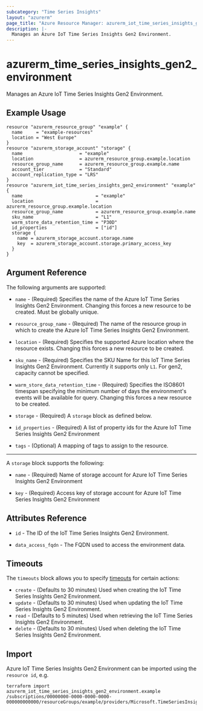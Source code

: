 ```yaml
---
subcategory: "Time Series Insights"
layout: "azurerm"
page_title: "Azure Resource Manager: azurerm_iot_time_series_insights_gen2_environment"
description: |-
  Manages an Azure IoT Time Series Insights Gen2 Environment.
---
```


# azurerm_time_series_insights_gen2_environment

Manages an Azure IoT Time Series Insights Gen2 Environment.

## Example Usage

```hcl
resource "azurerm_resource_group" "example" {
  name     = "example-resources"
  location = "West Europe"
}
resource "azurerm_storage_account" "storage" {
  name                     = "example"
  location                 = azurerm_resource_group.example.location
  resource_group_name      = azurerm_resource_group.example.name
  account_tier             = "Standard"
  account_replication_type = "LRS"
}
resource "azurerm_iot_time_series_insights_gen2_environment" "example" {
  name                           = "example"
  location                       = azurerm_resource_group.example.location
  resource_group_name            = azurerm_resource_group.example.name
  sku_name                       = "L1"
  warm_store_data_retention_time = "P30D"
  id_properties                  = ["id"]
  storage {
    name = azurerm_storage_account.storage.name
    key  = azurerm_storage_account.storage.primary_access_key
  }
}
```

## Argument Reference

The following arguments are supported:

* `name` - (Required) Specifies the name of the Azure IoT Time Series Insights Gen2 Environment. Changing this forces a new resource to be created. Must be globally unique.

* `resource_group_name` - (Required) The name of the resource group in which to create the Azure IoT Time Series Insights Gen2 Environment.

* `location` - (Required) Specifies the supported Azure location where the resource exists. Changing this forces a new resource to be created.

* `sku_name` - (Required) Specifies the SKU Name for this IoT Time Series Insights Gen2 Environment. Currently it supports only `L1`. For gen2, capacity cannot be specified.

* `warm_store_data_retention_time` - (Required) Specifies the ISO8601 timespan specifying the minimum number of days the environment's events will be available for query. Changing this forces a new resource to be created.

* `storage` - (Required) A `storage` block as defined below.

* `id_properties` - (Required) A list of property ids for the Azure IoT Time Series Insights Gen2 Environment

* `tags` - (Optional) A mapping of tags to assign to the resource.

---

A `storage` block supports the following:

* `name` - (Required) Name of storage account for Azure IoT Time Series Insights Gen2 Environment

* `key` - (Required) Access key of storage account for Azure IoT Time Series Insights Gen2 Environment


## Attributes Reference

* `id` - The ID of the IoT Time Series Insights Gen2 Environment.

* `data_access_fqdn` - The FQDN used to access the environment data.

## Timeouts

The `timeouts` block allows you to specify [timeouts](https://www.terraform.io/docs/configuration/resources.html#timeouts) for certain actions:

* `create` - (Defaults to 30 minutes) Used when creating the IoT Time Series Insights Gen2 Environment.
* `update` - (Defaults to 30 minutes) Used when updating the IoT Time Series Insights Gen2 Environment.
* `read` - (Defaults to 5 minutes) Used when retrieving the IoT Time Series Insights Gen2 Environment.
* `delete` - (Defaults to 30 minutes) Used when deleting the IoT Time Series Insights Gen2 Environment.

## Import

Azure IoT Time Series Insights Gen2 Environment can be imported using the `resource id`, e.g.

```shell
terraform import azurerm_iot_time_series_insights_gen2_environment.example /subscriptions/00000000-0000-0000-0000-000000000000/resourceGroups/example/providers/Microsoft.TimeSeriesInsights/environments/example
```
